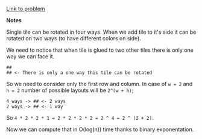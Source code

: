 [Link to problem](https://codeforces.com/contest/1178/problem/C)

**Notes**

Single tile can be rotated in four ways. When we add tile to it's side it can be rotated on two ways (to have different colors on side).

We need to notice that when tile is glued to two other tiles there is only one way we can face it.

```
##
## <- There is only a one way this tile can be rotated
```

So we need to consider only the first row and column. In case of `w = 2` and `h = 2` number of possible layouts will be `2^(w + h)`;

```
4 ways -> ## <- 2 ways
2 ways -> ## <- 1 way
```

So `4 * 2 * 2 * 1 = 2 * 2 * 2 * 2 = 2 ^ 4 = 2 ^ (2 + 2)`.

Now we can compute that in O(log(n)) time thanks to binary exponentation.
